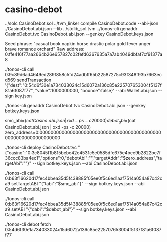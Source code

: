 # casino-debot


../solc CasinoDebot.sol 
../tvm_linker compile CasinoDebot.code --abi-json ./CasinoDebot.abi.json --lib ../stdlib_sol.tvm
../tonos-cli genaddr CasinoDebot.tvc CasinoDebot.abi.json --genkey CasinoDebot.keys.json

Seed phrase: "casual book napkin horse drastic polar gold fever anger brave romance orchard"
Raw address: 0:ffe416f77aa2664b26e657827c02fefd6367635a7a7ab4049dbfaf7cf91377a8

./tonos-cli call 0:9c89d6ad4649ed289f858c5fd24adbff65b22587275c93f348f93b7663ecd569 sendTransaction '{"dest":"0:54d6f30e1a734033024c15d6072a136c85e225707653004f5137f81a6f087f77", "value":1000000000, "bounce":false}' --abi Wallet.abi.json --sign key.json

./tonos-cli genaddr CasinoDebot.tvc CasinoDebot.abi.json --genkey botkey.keys.json


smc_abi=$(cat Casino.abi.json | xxd -ps -c 20000)
debot_abi=$(cat CasinoDebot.abi.json | xxd -ps -c 20000)
zero_address=0:0000000000000000000000000000000000000000000000000000000000000000


./tonos-cli deploy CasinoDebot.tvc "{\"casino\":\"0:3c8045f1b815bebe42e4531c5e0585dfe675e4bee9b2822be7f36ccc83ba4ec1\",\"options\":0,\"debotAbi\":\"\",\"targetAddr\":\"$zero_address\",\"targetAbi\":\"\"}" --sign botkey.keys.json --abi CasinoDebot.abi.json


./tonos-cli call 0:b63f16620d17fec4bbea35d5f438885f05ee0f5c6ed1aaf7514a054a87c42ca9 setTargetABI "{\"tabi\":\"$smc_abi\"}" --sign botkey.keys.json --abi CasinoDebot.abi.json

./tonos-cli call 0:b63f16620d17fec4bbea35d5f438885f05ee0f5c6ed1aaf7514a054a87c42ca9 setABI "{\"dabi\":\"$debot_abi\"}" --sign botkey.keys.json --abi CasinoDebot.abi.json

./tonos-cli debot fetch 0:54d6f30e1a734033024c15d6072a136c85e225707653004f5137f81a6f087f77
